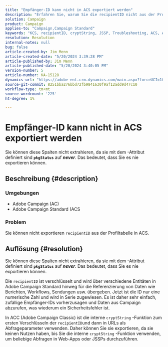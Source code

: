 ```yaml
---
title: "Empfänger-ID kann nicht in ACS exportiert werden"
description: "Erfahren Sie, warum Sie die recipientID nicht aus der Profiltabelle in Adobe Campaign Standard (ACS) exportieren können."
solution: Campaign
product: Campaign
applies-to: "Campaign,Campaign Standard"
keywords: "KCS, recipientID, cryptString, JSSP, Troubleshooting, ACS, Adobe Campaign Standard, AC, Adobe Campaign"
resolution: Resolution
internal-notes: null
bug: false
article-created-by: Jim Menn
article-created-date: "5/20/2024 3:39:28 PM"
article-published-by: Jim Menn
article-published-date: "5/20/2024 3:40:05 PM"
version-number: 5
article-number: KA-15128
dynamics-url: "https://adobe-ent.crm.dynamics.com/main.aspx?forceUCI=1&pagetype=entityrecord&etn=knowledgearticle&id=eb80451f-bf16-ef11-9f8a-6045bd006268"
source-git-commit: 8251bba276bbd72fb9841630f9af12add9d47c10
workflow-type: tm+mt
source-wordcount: '225'
ht-degree: 1%

---
```


# Empfänger-ID kann nicht in ACS exportiert werden


Sie können diese Spalten nicht extrahieren, da sie mit dem -Attribut definiert sind <b>`pkgStatus`</b> auf <b>*never</b>*. Das bedeutet, dass Sie es nie exportieren können.

## Beschreibung {#description}


### <b>Umgebungen</b>

- Adobe Campaign (AC)
- Adobe Campaign Standard (ACS


### <b>Problem</b>

Sie können nicht exportieren `recipientID` aus der Profiltabelle in ACS.


## Auflösung {#resolution}


Sie können diese Spalten nicht extrahieren, da sie mit dem -Attribut definiert sind <b>`pkgStatus`</b> auf <b>*never</b>*. Das bedeutet, dass Sie es nie exportieren können.

Die `recipientID` ist verschlüsselt und wird über verschiedene Entitäten in Adobe Campaign Standard hinweg für die Referenzierung von Daten wie Berichten, Workflows, Sendungen usw. übergeben. Jetzt ist die ID nur eine numerische Zahl und wird in Serie zugewiesen. Es ist daher sehr einfach, zufällige Empfänger-IDs vorherzusagen und Daten aus Campaign abzurufen, was wiederum ein Sicherheitsfehler ist.

In ACC (Adobe Campaign Classic) ist die interne `cryptString` -Funktion zum ersten Verschlüsseln der `recipientID`und dann in URLs als Abfrageparameter verwenden. Daher können Sie sie exportieren, da sie keinen Nutzen haben, bis Sie die interne `cryptString` -Funktion verwenden, um beliebige Abfragen in Web-Apps oder JSSPs durchzuführen.
